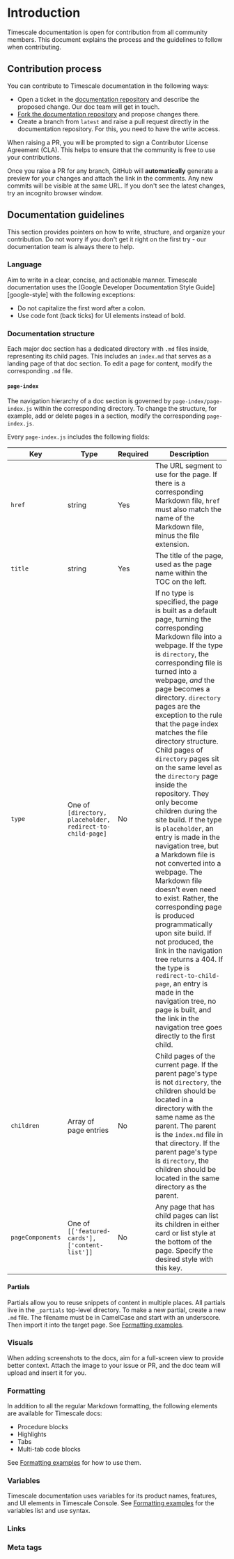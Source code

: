 # Introduction

Timescale documentation is open for contribution from all community members. This document explains the process
and the guidelines to follow when contributing.

## Contribution process

You can contribute to Timescale documentation in the following ways:

- Open a ticket in the [documentation repository][github-docs] and describe the proposed change. Our doc team will get in touch.
- [Fork the documentation repository][github-fork] and propose changes there.
- Create a branch from `latest` and raise a pull request directly in the documentation repository. For this, you need to have the write access.

When raising a PR, you will be prompted to sign a Contributor License Agreement (CLA). This helps to ensure that the community is free to use your contributions.

Once you raise a PR for any branch, GitHub will **automatically** generate a preview for your changes and attach the link in the comments. Any new commits will be visible at the same URL. If you don't see the latest changes, try an incognito browser window.

## Documentation guidelines

This section provides pointers on how to write, structure, and organize your contribution. Do not worry if you don't get it right on the first try - our documentation team is always there to help.

### Language

Aim to write in a clear, concise, and actionable manner. Timescale documentation uses the [Google Developer Documentation Style Guide][google-style] with the following exceptions:

- Do not capitalize the first word after a colon.
- Use code font (back ticks) for UI elements instead of bold. 

### Documentation structure

Each major doc section has a dedicated directory with `.md` files inside, representing its child pages. This includes an `index.md` that serves as a landing page of that doc section. To edit a page for content, modify the corresponding `.md` file. 

#### `page-index`

The navigation hierarchy of a doc section is governed by `page-index/page-index.js` within the corresponding directory.  To change the structure, for example, add or delete pages in a section, modify the corresponding `page-index.js`.

Every `page-index.js` includes the following fields: 

|Key|Type|Required| Description|
|-|-|-|-|
|`href`|string|Yes| The URL segment to use for the page. If there is a corresponding Markdown file, `href` must also match the name of the Markdown file, minus the file extension.|
|`title`|string|Yes| The title of the page, used as the page name within the TOC on the left. |
|`type`|One of `[directory, placeholder, redirect-to-child-page]`|No| If no type is specified, the page is built as a default page, turning the corresponding Markdown file into a webpage. If the type is `directory`, the corresponding file is turned into a webpage, _and_ the page becomes a directory. `directory` pages are the exception to the rule that the page index matches the file directory structure. Child pages of `directory` pages sit on the same level as the `directory` page inside the repository. They only become children during the site build. If the type is `placeholder`, an entry is made in the navigation tree, but a Markdown file is not converted into a webpage. The Markdown file doesn't even need to exist. Rather, the corresponding page is produced programmatically upon site build. If not produced, the link in the navigation tree returns a 404. If the type is `redirect-to-child-page`, an entry is made in the navigation tree, no page is built, and the link in the navigation tree goes directly to the first child. |
|`children`|Array of page entries|No| Child pages of the current page. If the parent page's type is not `directory`, the children should be located in a directory with the same name as the parent. The parent is the `index.md` file in that directory. If the parent page's type is `directory`, the children should be located in the same directory as the parent. |
|`pageComponents`|One of `[['featured-cards'], ['content-list']]`|No| Any page that has child pages can list its children in either card or list style at the bottom of the page. Specify the desired style with this key.

#### Partials

Partials allow you to reuse snippets of content in multiple places. All partials
live in the `_partials` top-level directory. To make a new partial, create a new
`.md` file. The filename must be in CamelCase and start with an underscore. Then import it into the target page. See [Formatting examples](_formatting_examples.md).

### Visuals

When adding screenshots to the docs, aim for a full-screen view to provide better context. Attach the image to your issue or PR, and the doc team will upload and insert it for you. 

### Formatting

In addition to all the regular Markdown formatting, the following elements are available for Timescale docs:

- Procedure blocks
- Highlights 
- Tabs
- Multi-tab code blocks

See [Formatting examples](_formatting_examples.md) for how to use them. 

### Variables

Timescale documentation uses variables for its product names, features, and UI elements in Timescale Console. See [Formatting examples](_formatting_examples.md) for the variables list and use syntax. 

### Links




### Meta tags















[google-word-list]: https://developers.google.com/style/word-list











[github-docs]: https://github.com/timescale/docs
[github-fork]: https://docs.github.com/en/pull-requests/collaborating-with-pull-requests/working-with-forks/fork-a-repo